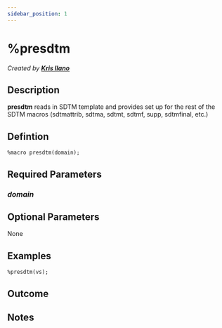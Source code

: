 ```yaml
---
sidebar_position: 1
---
```


# %presdtm

_Created by [**Kris Ilano**](mailto:kristoffer.ilano@emanatebiostats.com?subject=User%20Guide:%20presdtm)_

## Description

**presdtm** reads in SDTM template and provides set up for the rest of the SDTM macros (sdtmattrib, sdtma, sdtmt, sdtmf, supp, sdtmfinal, etc.)

## Defintion

```sas
%macro presdtm(domain);
```

## Required Parameters

### _domain_

## Optional Parameters

None

## Examples

```sas
%presdtm(vs);
```

## Outcome

## Notes

